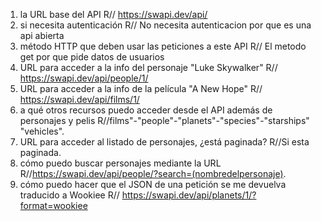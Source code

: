1. la URL base del API
R// https://swapi.dev/api/
2. si necesita autenticación
R// No necesita autenticacion por que es una api abierta
3. método HTTP que deben usar las peticiones a este API
R// El metodo get por que pide datos de usuarios
4. URL para acceder a la info del personaje "Luke Skywalker"
R// https://swapi.dev/api/people/1/
5. URL para acceder a la info de la película "A New Hope"
R// https://swapi.dev/api/films/1/
6. a qué otros recursos puedo acceder desde el API además de personajes y pelis
R//films"-"people"-"planets"-"species"-"starships"
    "vehicles".
7. URL para acceder al listado de personajes, ¿está paginada?
R//Si esta paginada.
8. cómo puedo buscar personajes mediante la URL
R//https://swapi.dev/api/people/?search=(nombredelpersonaje).
9. cómo puedo hacer que el JSON de una petición se me devuelva traducido a Wookiee
R// https://swapi.dev/api/planets/1/?format=wookiee